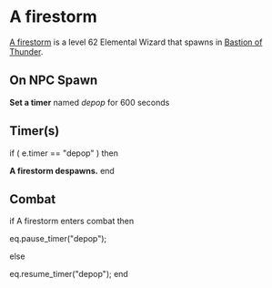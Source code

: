 # A firestorm



[A firestorm](/npc/209124) is a level 62 Elemental Wizard that spawns in [Bastion of Thunder](/zone/209).



## On NPC Spawn

**Set a timer** named *depop* for 600 seconds


## Timer(s)

if ( e.timer == "depop" ) then


**A firestorm despawns.**
end



## Combat

if  A firestorm enters combat  then


eq.pause_timer("depop");

else


eq.resume_timer("depop");
end
